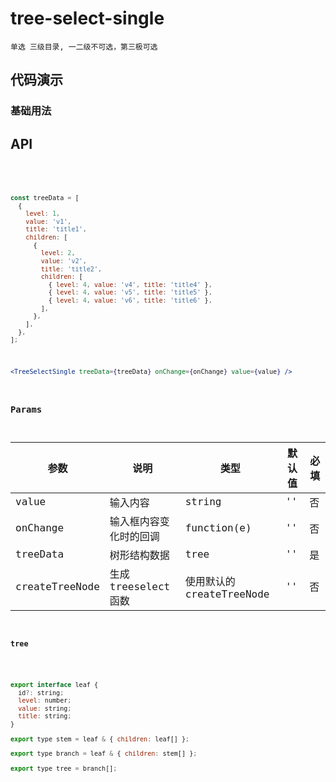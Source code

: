 # tree-select-single

`单选 三级目录, 一二级不可选，第三极可选`


## 代码演示

### 基础用法

## API
<code src="./tree-select-single-use.tsx" />

```jsx | pure

const treeData = [
  {
    level: 1,
    value: 'v1',
    title: 'title1',
    children: [
      {
        level: 2,
        value: 'v2',
        title: 'title2',
        children: [
          { level: 4, value: 'v4', title: 'title4' },
          { level: 4, value: 'v5', title: 'title5' },
          { level: 4, value: 'v6', title: 'title6' },
        ],
      },
    ],
  },
];

```

```jsx | pure
<TreeSelectSingle treeData={treeData} onChange={onChange} value={value} />
```

### Params

| 参数           | 说明                   | 类型                      | 默认值 | 必填 |
| -------------- | ---------------------- | ------------------------- | ------ | ---- |
| value          | 输入内容               | string                    | ''     | 否   |
| onChange       | 输入框内容变化时的回调 | function(e)               | ''     | 否   |
| treeData       | 树形结构数据           | tree                      | ''     | 是   |
| createTreeNode | 生成treeselect函数     | 使用默认的 createTreeNode | ''     | 否   |

#### tree
```jsx | pure

export interface leaf {
  id?: string;
  level: number;
  value: string;
  title: string;
}

export type stem = leaf & { children: leaf[] };

export type branch = leaf & { children: stem[] };

export type tree = branch[];

```

